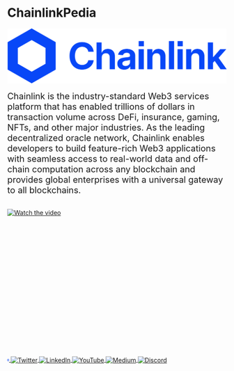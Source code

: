 # ChainlinkPedia

![Chainlink logo](media/6656037210b1691e305622e4_logo.svg)

<div style="font-size: 20px;">
Chainlink is the industry-standard Web3 services platform that has enabled trillions of dollars in transaction volume across DeFi, insurance, gaming, NFTs, and other major industries. As the leading decentralized oracle network, Chainlink enables developers to build feature-rich Web3 applications with seamless access to real-world data and off-chain computation across any blockchain and provides global enterprises with a universal gateway to all blockchains.
</div>
<br>

[![Watch the video](https://img.youtube.com/vi/Uh9zZ4__abk/maxresdefault.jpg)](https://www.youtube.com/watch?v=Uh9zZ4__abk)

## <div style="display: flex; justify-content: center; margin-top: 300px; margin-bottom: 20px;">

<a href="https://chainlinklabs.com/">
  <img src="media/Chainlink-Symbol-Blue.svg" alt="Website"  style="vertical-align: middle; width: 4px;"">
</a>
<a href="https://twitter.com/chainlinklabs">
  <img src="https://img.icons8.com/fluent/48/000000/twitter.png" alt="Twitter" style="vertical-align: middle;">
</a>
<a href="https://www.linkedin.com/company/chainlink-labs/about/">
  <img src="https://img.icons8.com/fluent/48/000000/linkedin.png" alt="LinkedIn" style="vertical-align: middle;">
</a>
<a href="https://www.youtube.com/@chainlink">
  <img src="https://img.icons8.com/fluent/48/000000/youtube.png" alt="YouTube" style="vertical-align: middle;">
</a>
<a href="https://medium.com/chainlink">
  <img src="https://img.icons8.com/?size=45&id=BzFWSIqh6bCr&format=png&color=000000" alt="Medium" style="vertical-align: middle;">
</a>
<a href="https://discord.com/invite/chainlink">
  <img src="https://img.icons8.com/fluent/48/000000/discord-logo.png" alt="Discord" style="vertical-align: middle;">
</a>

</div>
